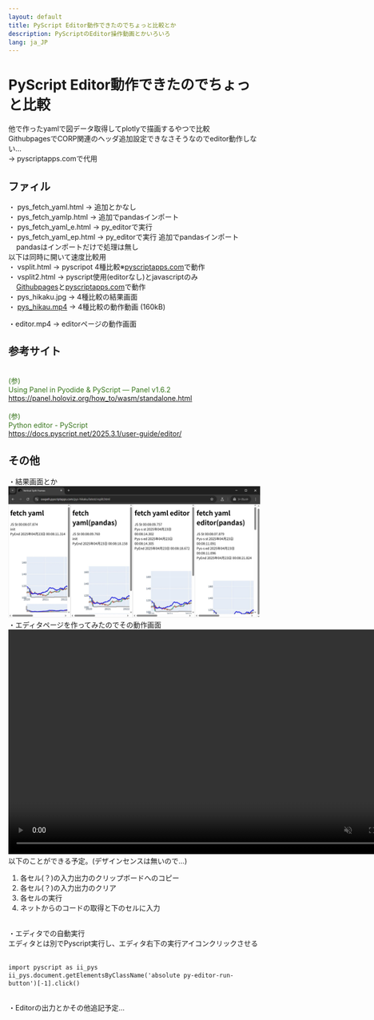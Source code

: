 ```yaml
---
layout: default
title: PyScript Editor動作できたのでちょっと比較とか
description: PyScriptのEditor操作動画とかいろいろ
lang: ja_JP
---
```


# PyScript Editor動作できたのでちょっと比較
他で作ったyamlで図データ取得してplotlyで描画するやつで比較  
GithubpagesでCORP関連のヘッダ追加設定できなさそうなのでeditor動作しない…  
-> pyscriptapps.comで代用
## ファィル
・ pys_fetch_yaml.html -> 追加とかなし  
・ pys_fetch_yamlp.html -> 追加でpandasインポート  
・ pys_fetch_yaml_e.html -> py_editorで実行  
・ pys_fetch_yaml_ep.html -> py_editorで実行 追加でpandasインポート  
&nbsp;&nbsp;&nbsp;&nbsp;pandasはインポートだけで処理は無し  
以下は同時に開いて速度比較用  
・ vsplit.html -> pyscripot 4種比較※[pyscriptapps.com](https://oxxpeh.pyscriptapps.com/pys-hikaku/latest/vsplit.html)で動作    
・ vsplit2.html -> pyscript使用(editorなし)とjavascriptのみ  
&nbsp;&nbsp;&nbsp;&nbsp;[Githubpages](https://oxxpeh.pyscriptapps.com/pys-hikaku/latest/vsplit2.html)と[pyscriptapps.com](https://oxxpeh.pyscriptapps.com/pys-hikaku/latest/vsplit2.html)で動作  
・ pys_hikaku.jpg -> 4種比較の結果画面    
・ [pys_hikau.mp4](./pys_hikaku.mp4)  -> 4種比較の動作動画 (160kB)  
  
・editor.mp4 -> editorページの動作画面
## 参考サイト
<span style="color: #38761d;"><br>(参)<br>Using Panel in Pyodide & PyScript — Panel v1.6.2<br>https://panel.holoviz.org/how_to/wasm/standalone.html</span><br>
<span style="color: #38761d;"><br>(参)<br>Python editor - PyScript<br>https://docs.pyscript.net/2025.3.1/user-guide/editor/</span><br>
## その他
・結果画面とか  
![4種比較の結果](./pys_hikaku.jpg) 
・エディタページを作ってみたのでその動作画面
<video controls=controls autoplay loop muted width="800" height="450" >
<source src="https://raw.githubusercontent.com/oxxpeh/oxxpeh.github.io/main/2025/04_pyscript_editor/editor.mp4" type="video/mp4" />
</video>  
以下のことができる予定。(デザインセンスは無いので…)<br />
<ol>
<li>各セル(？)の入力出力のクリップボードへのコピー</li>
<li>各セル(？)の入力出力のクリア</li>
<li>各セルの実行</li>
<li>ネットからのコードの取得と下のセルに入力</li>
</ol><br />
・エディタでの自動実行<br />
エディタとは別でPyscript実行し、エディタ右下の実行アイコンクリックさせる<br />  
<pre><code>
import pyscript as ii_pys
ii_pys.document.getElementsByClassName('absolute py-editor-run-button')[-1].click()
</code></pre><br />
・Editorの出力とかその他追記予定…  <br />
